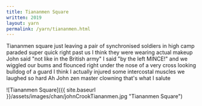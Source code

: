 ```yaml
---
title: Tiananmen Square
written: 2019
layout: yarn
permalink: /yarn/tiananmen.html
---
```


<div class="poem">
Tiananmen square  
just leaving  
a pair of synchronised soldiers  
in high camp paraded  
super quick right past us  
I think they were wearing  
actual makeup  
John said "not like  
in the British army"  
I said "by the left  
MINCE!"  
and we wiggled our  
bums and flounced  
right under the nose  
of a very cross looking  
bulldog of a guard  
I think I actually injured  
some intercostal muscles  
we laughed so hard  
Ah John  
zen master clowning  
that's what I salute  
</div>

![Tiananmen Square]({{ site.baseurl }}/assets/images/chan/johnCrookTiananmen.jpg "Tiananmen Square")  
